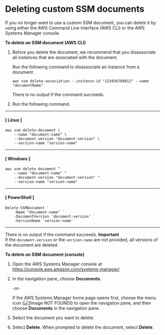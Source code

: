 # Deleting custom SSM documents<a name="ssm-deleting"></a>

If you no longer want to use a custom SSM document, you can delete it by using either the AWS Command Line Interface \(AWS CLI\) or the AWS Systems Manager console\. 

**To delete an SSM document \(AWS CLI\)**

1. Before you delete the document, we recommend that you disassociate all instances that are associated with the document\.

   Run the following command to disassociate an instance from a document\.

   ```
   aws ssm delete-association --instance-id "123456789012" --name "documentName"
   ```

   There is no output if the command succeeds\.

1. Run the following command\.

------
#### [ Linux ]

   ```
   aws ssm delete-document \
       --name "document-name" \
       --document-version "document-version" \
       --version-name "version-name"
   ```

------
#### [ Windows ]

   ```
   aws ssm delete-document ^
       --name "document-name" ^
       --document-version "document-version" ^
       --version-name "version-name"
   ```

------
#### [ PowerShell ]

   ```
   Delete-SSMDocument `
       -Name "document-name" `
       -DocumentVersion 'document-version' `
       -VersionName 'version-name'
   ```

------

   There is no output if the command succeeds\.
**Important**  
If the `document-version` or the `version-name` are not provided, all versions of the document are deleted\.

**To delete an SSM document \(console\)**

1. Open the AWS Systems Manager console at [https://console\.aws\.amazon\.com/systems\-manager/](https://console.aws.amazon.com/systems-manager/)\.

1. In the navigation pane, choose **Documents**\.

   \-or\-

   If the AWS Systems Manager home page opens first, choose the menu icon \(![\[Image NOT FOUND\]](http://docs.aws.amazon.com/systems-manager/latest/userguide/images/menu-icon-small.png)\) to open the navigation pane, and then choose **Documents** in the navigation pane\.

1. Select the document you want to delete\.

1. Select **Delete**\. When prompted to delete the document, select **Delete**\.